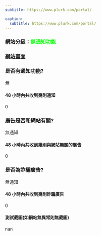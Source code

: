 ```yaml
---
subtitle: https://www.plurk.com/portal/

caption:
  subtitle: https://www.plurk.com/portal/
---
```


<h3>網站分級：<font color="#00FF00">無通知功能</font></h3>

### [網站畫面](https://www.plurk.com/portal/)
### 是否有通知功能?
無

#### 48 小時內共收到幾則通知
0

### 廣告是否和網站有關?
無通知

#### 48 小時內共收到幾則與網站無關的廣告
0

### 是否為詐騙廣告?
無通知

#### 48 小時內共收到幾則詐騙廣告
0

#### 測試截圖(如網站無異常則無截圖)
nan

